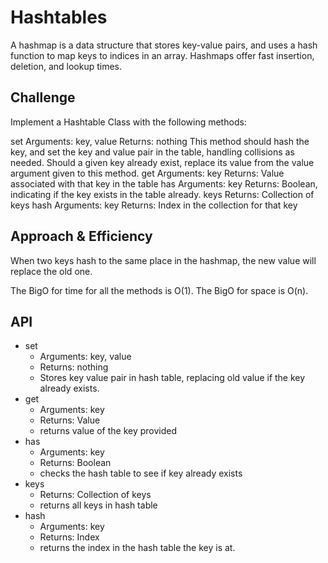 # Hashtables
<!-- Short summary or background information -->
A hashmap is a data structure that stores key-value pairs, and uses a hash function to map keys to indices in an array. Hashmaps offer fast insertion, deletion, and lookup times.

## Challenge
<!-- Description of the challenge -->
Implement a Hashtable Class with the following methods:

set
Arguments: key, value
Returns: nothing
This method should hash the key, and set the key and value pair in the table, handling collisions as needed.
Should a given key already exist, replace its value from the value argument given to this method.
get
Arguments: key
Returns: Value associated with that key in the table
has
Arguments: key
Returns: Boolean, indicating if the key exists in the table already.
keys
Returns: Collection of keys
hash
Arguments: key
Returns: Index in the collection for that key

## Approach & Efficiency
<!-- What approach did you take? Why? What is the Big O space/time for this approach? -->
When two keys hash to the same place in the hashmap, the new value will replace the old one.

The BigO for time for all the methods is O(1).
The BigO for space is O(n).

## API
<!-- Description of each method publicly available in each of your hashtable -->

- set
  - Arguments: key, value
  - Returns: nothing
  - Stores key value pair in hash table, replacing old value if the key already exists.
- get
  - Arguments: key
  - Returns: Value
  - returns value of the key provided
- has
  - Arguments: key
  - Returns: Boolean
  - checks the hash table to see if key already exists
- keys
  - Returns: Collection of keys
  - returns all keys in hash table
- hash
  - Arguments: key
  - Returns: Index
  - returns the index in the hash table the key is at.
